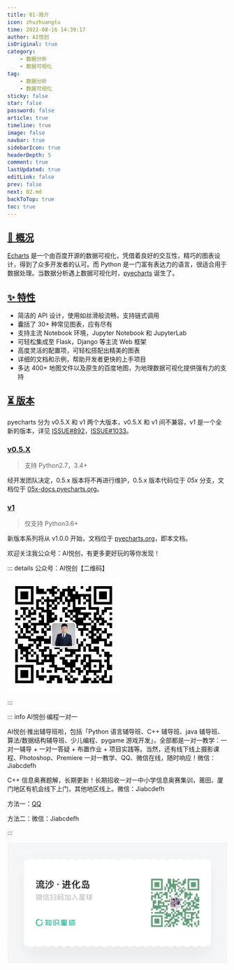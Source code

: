 ```yaml
---
title: 01-简介
icon: zhuzhuangtu
time: 2022-08-16 14:39:17
author: AI悦创
isOriginal: true
category: 
    - 数据分析
    - 数据可视化
tag:
    - 数据分析
    - 数据可视化
sticky: false
star: false
password: false
article: true
timeline: true
image: false
navbar: true
sidebarIcon: true
headerDepth: 5
comment: true
lastUpdated: true
editLink: false
prev: false
next: 02.md
backToTop: true
toc: true
---
```


## [📣 概况]()

[Echarts](https://github.com/ecomfe/echarts) 是一个由百度开源的数据可视化，凭借着良好的交互性，精巧的图表设计，得到了众多开发者的认可。而 Python 是一门富有表达力的语言，很适合用于数据处理。当数据分析遇上数据可视化时，[pyecharts](https://github.com/pyecharts/pyecharts) 诞生了。

## [✨ 特性]()

- 简洁的 API 设计，使用如丝滑般流畅，支持链式调用
- 囊括了 30+ 种常见图表，应有尽有
- 支持主流 Notebook 环境，Jupyter Notebook 和 JupyterLab
- 可轻松集成至 Flask，Django 等主流 Web 框架
- 高度灵活的配置项，可轻松搭配出精美的图表
- 详细的文档和示例，帮助开发者更快的上手项目
- 多达 400+ 地图文件以及原生的百度地图，为地理数据可视化提供强有力的支持

## [⏳ 版本]()

pyecharts 分为 v0.5.X 和 v1 两个大版本，v0.5.X 和 v1 间不兼容，v1 是一个全新的版本，详见 [ISSUE#892](https://github.com/pyecharts/pyecharts/issues/892)，[ISSUE#1033](https://github.com/pyecharts/pyecharts/issues/1033)。

### [v0.5.X](https://pyecharts.org/#/zh-cn/intro?id=v05x)

> 支持 Python2.7，3.4+

经开发团队决定，0.5.x 版本将不再进行维护，0.5.x 版本代码位于 *05x* 分支，文档位于 [05x-docs.pyecharts.org](http://05x-docs.pyecharts.org/)。

### [v1](https://pyecharts.org/#/zh-cn/intro?id=v1)

> 仅支持 Python3.6+

新版本系列将从 v1.0.0 开始，文档位于 [pyecharts.org](https://pyecharts.org/)，即本文档。

欢迎关注我公众号：AI悦创，有更多更好玩的等你发现！

::: details 公众号：AI悦创【二维码】

![](/gzh.jpg)

:::

::: info AI悦创·编程一对一

AI悦创·推出辅导班啦，包括「Python 语言辅导班、C++ 辅导班、java 辅导班、算法/数据结构辅导班、少儿编程、pygame 游戏开发」，全部都是一对一教学：一对一辅导 + 一对一答疑 + 布置作业 + 项目实践等。当然，还有线下线上摄影课程、Photoshop、Premiere 一对一教学、QQ、微信在线，随时响应！微信：Jiabcdefh

C++ 信息奥赛题解，长期更新！长期招收一对一中小学信息奥赛集训，莆田、厦门地区有机会线下上门，其他地区线上。微信：Jiabcdefh

方法一：[QQ](http://wpa.qq.com/msgrd?v=3&uin=1432803776&site=qq&menu=yes)

方法二：微信：Jiabcdefh

:::

![](/zsxq.jpg)